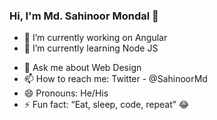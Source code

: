 ### Hi, I'm Md. Sahinoor Mondal 👋

- 🔭 I’m currently working on Angular
- 🌱 I’m currently learning Node JS
<!-- - 👯 I’m looking to collaborate on ... -->
<!-- - 🤔 I’m looking for help with ... -->
- 💬 Ask me about Web Design
- 📫 How to reach me: Twitter - @SahinoorMd
- 😄 Pronouns: He/His
- ⚡ Fun fact: “Eat, sleep, code, repeat” 😂

